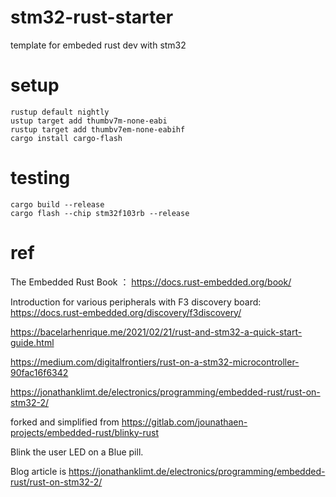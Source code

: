 # stm32-rust-starter
template for embeded rust dev with stm32

# setup
```
rustup default nightly
ustup target add thumbv7m-none-eabi
rustup target add thumbv7em-none-eabihf
cargo install cargo-flash
```
# testing
```
cargo build --release
cargo flash --chip stm32f103rb --release

```
# ref
The Embedded Rust Book ： https://docs.rust-embedded.org/book/

Introduction for various peripherals with F3 discovery board: https://docs.rust-embedded.org/discovery/f3discovery/

https://bacelarhenrique.me/2021/02/21/rust-and-stm32-a-quick-start-guide.html

https://medium.com/digitalfrontiers/rust-on-a-stm32-microcontroller-90fac16f6342

https://jonathanklimt.de/electronics/programming/embedded-rust/rust-on-stm32-2/

forked and simplified from https://gitlab.com/jounathaen-projects/embedded-rust/blinky-rust

Blink the user LED on a Blue pill.

Blog article is https://jonathanklimt.de/electronics/programming/embedded-rust/rust-on-stm32-2/
